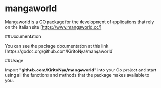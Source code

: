 # mangaworld

Mangaworld is a GO package for the development of applications that rely on the Italian site [https://www.mangaworld.cc/]

##Documentation

You can see the package documentation at this link [https://godoc.org/github.com/KiritoNya/mangaworld]

##Usage

Import **"github.com/KiritoNya/mangaworld"** into your Go project and start using all the functions and methods that the package makes available to you.
